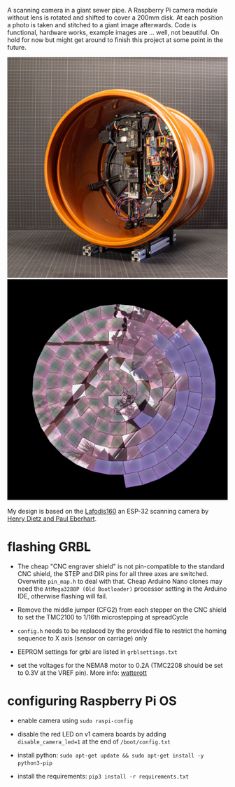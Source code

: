 A scanning camera in a giant sewer pipe. A Raspberry Pi camera module without lens is rotated and shifted to cover a 200mm disk. At each position a photo is taken and stitched to a giant image afterwards. Code is functional, hardware works, example images are ... well, not beautiful. On hold for now but might get around to finish this project at some point in the future.

![sewage pipe camera](media/camera.jpg)
![example image](media/example_output.png)

My design is based on the [Lafodis160](http://aggregate.org/DIT/iss070.pdf) an ESP-32 scanning camera by [Henry Dietz and Paul Eberhart](http://aggregate.org).

# flashing GRBL

* The cheap "CNC engraver shield" is not pin-compatible to the standard CNC shield, the STEP and DIR pins for all three axes are switched. Overwrite `pin_map.h` to deal with that. Cheap Arduino Nano clones may need the `AtMega3288P (Old Bootloader)` processor setting in the Arduino IDE, otherwise flashing will fail.

* Remove the middle jumper (CFG2) from each stepper on the CNC shield to set the TMC2100 to 1/16th microstepping at spreadCycle

* `config.h` needs to be replaced by the provided file to restrict the homing sequence to X axis (sensor on carriage) only

* EEPROM settings for grbl are listed in `grblsettings.txt`

* set the voltages for the NEMA8 motor to 0.2A (TMC2208 should be set to 0.3V at the VREF pin). More info: [watterott](https://learn.watterott.com/silentstepstick/faq/)

# configuring Raspberry Pi OS

* enable camera using `sudo raspi-config`

* disable the red LED on v1 camera boards by adding `disable_camera_led=1` at the end of `/boot/config.txt`

* install python: `sudo apt-get update && sudo apt-get install -y python3-pip`

* install the requirements: `pip3 install -r requirements.txt`
